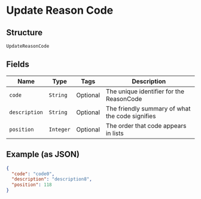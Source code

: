
# Update Reason Code

## Structure

`UpdateReasonCode`

## Fields

| Name | Type | Tags | Description |
|  --- | --- | --- | --- |
| `code` | `String` | Optional | The unique identifier for the ReasonCode |
| `description` | `String` | Optional | The friendly summary of what the code signifies |
| `position` | `Integer` | Optional | The order that code appears in lists |

## Example (as JSON)

```json
{
  "code": "code0",
  "description": "description8",
  "position": 118
}
```

